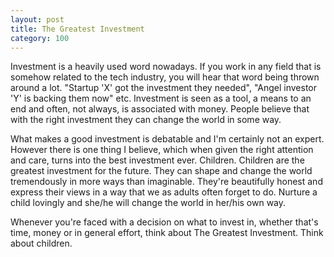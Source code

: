 ```yaml
---
layout: post
title: The Greatest Investment
category: 100
---
```


Investment is a heavily used word nowadays. If you work in any field that is somehow related to the tech industry, you will hear that word being thrown around a lot. "Startup 'X' got the investment they needed", "Angel investor 'Y' is backing them now" etc. Investment is seen as a tool, a means to an end and often, not always, is associated with money. People believe that with the right investment they can change the world in some way.

What makes a good investment is debatable and I'm certainly not an expert. However there is one thing I believe, which when given the right attention and care, turns into the best investment ever. Children. Children are the greatest investment for the future. They can shape and change the world tremendously in more ways than imaginable. They're beautifully honest and express their views in a way that we as adults often forget to do. Nurture a child lovingly and she/he will change the world in her/his own way.

Whenever you're faced with a decision on what to invest in, whether that's time, money or in general effort, think about The Greatest Investment. Think about children.

